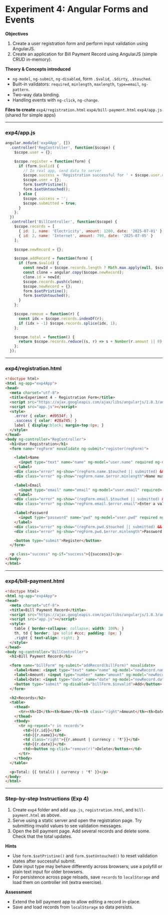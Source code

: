 
# Experiment 4: Angular Forms and Events

**Objectives**

1. Create a user registration form and perform input validation using AngularJS.
2. Create an application for Bill Payment Record using AngularJS (simple CRUD in-memory).

**Theory & Concepts introduced**

* `ng-model`, `ng-submit`, `ng-disabled`, form `.$valid`, `.$dirty`, `.$touched`.
* Built-in validators: `required`, `minlength`, `maxlength`, `type=email`, `ng-pattern`.
* Two-way data binding.
* Handling events with `ng-click`, `ng-change`.

**Files to create**
`exp4/registration.html`
`exp4/bill-payment.html`
`exp4/app.js` (shared for simple apps)

---

### exp4/app.js

```javascript
angular.module('exp4App', [])
  .controller('RegController', function($scope) {
    $scope.user = {};

    $scope.register = function(form) {
      if (form.$valid) {
        // In real app, send data to server
        $scope.success = 'Registration successful for ' + $scope.user.name;
        $scope.user = {};
        form.$setPristine();
        form.$setUntouched();
      } else {
        $scope.success = '';
        $scope.submitted = true;
      }
    };
  })
  .controller('BillController', function($scope) {
    $scope.records = [
      { id: 1, name: 'Electricity', amount: 1200, date: '2025-07-01' },
      { id: 2, name: 'Internet', amount: 799, date: '2025-07-05' }
    ];

    $scope.newRecord = {};

    $scope.addRecord = function(form) {
      if (form.$valid) {
        const newId = $scope.records.length ? Math.max.apply(null, $scope.records.map(r => r.id)) + 1 : 1;
        const clone = angular.copy($scope.newRecord);
        clone.id = newId;
        $scope.records.push(clone);
        $scope.newRecord = {};
        form.$setPristine();
        form.$setUntouched();
      }
    };

    $scope.remove = function(r) {
      const idx = $scope.records.indexOf(r);
      if (idx > -1) $scope.records.splice(idx, 1);
    };

    $scope.total = function() {
      return $scope.records.reduce((s, r) => s + Number(r.amount || 0), 0);
    };
  });
```

---

### exp4/registration.html

```html
<!doctype html>
<html ng-app="exp4App">
<head>
  <meta charset="utf-8">
  <title>Experiment 4 - Registration Form</title>
  <script src="https://ajax.googleapis.com/ajax/libs/angularjs/1.8.3/angular.min.js"></script>
  <script src="app.js"></script>
  <style>
    .error { color: #d9534f; }
    .success { color: #28a745; }
    label { display:block; margin-top:8px; }
  </style>
</head>
<body ng-controller="RegController">
  <h1>User Registration</h1>
  <form name="regForm" novalidate ng-submit="register(regForm)">

    <label>Name
      <input type="text" name="name" ng-model="user.name" required ng-minlength="3">
    </label>
    <div class="error" ng-show="(regForm.name.$touched || submitted) && regForm.name.$error.required">Name is required.</div>
    <div class="error" ng-show="regForm.name.$error.minlength">Name must be at least 3 characters.</div>

    <label>Email
      <input type="email" name="email" ng-model="user.email" required>
    </label>
    <div class="error" ng-show="(regForm.email.$touched || submitted) && regForm.email.$error.required">Email is required.</div>
    <div class="error" ng-show="regForm.email.$error.email">Enter a valid email.</div>

    <label>Password
      <input type="password" name="pwd" ng-model="user.pwd" required ng-minlength="6">
    </label>
    <div class="error" ng-show="(regForm.pwd.$touched || submitted) && regForm.pwd.$error.required">Password is required.</div>
    <div class="error" ng-show="regForm.pwd.$error.minlength">Password must be at least 6 characters.</div>

    <button type="submit">Register</button>
  </form>

  <p class="success" ng-if="success">{{success}}</p>
</body>
</html>
```

---

### exp4/bill-payment.html

```html
<!doctype html>
<html ng-app="exp4App">
<head>
  <meta charset="utf-8">
  <title>Bill Payment Record</title>
  <script src="https://ajax.googleapis.com/ajax/libs/angularjs/1.8.3/angular.min.js"></script>
  <script src="app.js"></script>
  <style>
    table { border-collapse: collapse; width: 100%; }
    th, td { border: 1px solid #ccc; padding: 8px; }
    .right { text-align: right; }
  </style>
</head>
<body ng-controller="BillController">
  <h1>Bill Payment Record</h1>

  <form name="billForm" ng-submit="addRecord(billForm)" novalidate>
    <label>Name: <input type="text" name="name" ng-model="newRecord.name" required></label>
    <label>Amount: <input type="number" name="amount" ng-model="newRecord.amount" required min="0"></label>
    <label>Date: <input type="date" name="date" ng-model="newRecord.date" required></label>
    <button type="submit" ng-disabled="billForm.$invalid">Add</button>
  </form>

  <h2>Records</h2>
  <table>
    <thead>
      <tr><th>ID</th><th>Name</th><th class="right">Amount</th><th>Date</th><th>Action</th></tr>
    </thead>
    <tbody>
      <tr ng-repeat="r in records">
        <td>{{r.id}}</td>
        <td>{{r.name}}</td>
        <td class="right">{{r.amount | currency : '₹'}}</td>
        <td>{{r.date}}</td>
        <td><button ng-click="remove(r)">Delete</button></td>
      </tr>
    </tbody>
  </table>

  <p>Total: {{ total() | currency : '₹' }}</p>
</body>
</html>
```

---

### Step-by-step Instructions (Exp 4)

1. Create `exp4` folder and add `app.js`, `registration.html`, and `bill-payment.html` as above.
2. Serve using a static server and open the registration page. Try submitting invalid values to see validation messages.
3. Open the bill payment page. Add several records and delete some. Check that the total updates.

**Hints**

* Use `form.$setPristine()` and `form.$setUntouched()` to reset validation states after successful submit.
* Date input type may behave differently across browsers; use a polyfill or plain text input for older browsers.
* For persistence across page reloads, save `records` to `localStorage` and load them on controller init (extra exercise).

**Assessment**

* Extend the bill payment app to allow editing a record in-place.
* Save and load records from `localStorage` so data persists.


